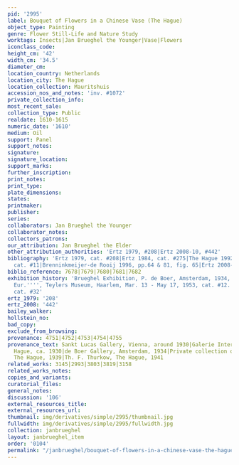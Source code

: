```yaml
---
pid: '2995'
label: Bouquet of Flowers in a Chinese Vase (The Hague)
object_type: Painting
genre: Flower Still-Life and Nature Study
worktags: Insects|Jan Brueghel the Younger|Vase|Flowers
iconclass_code:
height_cm: '42'
width_cm: '34.5'
diameter_cm:
location_country: Netherlands
location_city: The Hague
location_collection: Mauritshuis
accession_nos_and_notes: 'inv. #1072'
private_collection_info:
most_recent_sale:
collection_type: Public
realdate: 1610-1615
numeric_date: '1610'
medium: Oil
support: Panel
support_notes:
signature:
signature_location:
support_marks:
further_inscription:
print_notes:
print_type:
plate_dimensions:
states:
printmaker:
publisher:
series:
collaborators: Jan Brueghel the Younger
collaborator_notes:
collectors_patrons:
our_attribution: Jan Brueghel the Elder
other_attribution_authorities: 'Ertz 1979, #208|Ertz 2008-10, #442'
bibliography: 'Ertz 1979, cat. #208|Ertz 1984, cat. #275|The Hague 1992, p. 72 under
  cat. #11|Brenninkmeijer-de Rooij 1996, pp.64 & 81, fig. 65|Ertz 2008-10, cat. #442'
biblio_reference: 7678|7679|7680|7681|7682
exhibition_history: 'Brueghel Exhibition, P. de Boer, Amsterdam, 1934, cat. #274|''''Bloemenwereld
  Eur.'''', Teylers Museum, Haarlem, Mar. 13 - May 17, 1953, cat. #12.|Ghent 1960,
  cat. #32'
ertz_1979: '208'
ertz_2008: '442'
bailey_walker:
hollstein_no:
bad_copy:
exclude_from_browsing:
provenance: 4751|4752|4753|4754|4755
provenance_text: Sankt Lucas Gallery, Vienna, around 1930|Galerie Internationale,The
  Hague, ca. 1930|de Boer Gallery, Amsterdam, 1934|Private collection of Ant. Aarts,
  The Hague, 1939|Th. F. Thurkow, The Hague, 1941
related_works: 3145|2993|3803|3819|3158
related_works_notes:
copies_and_variants:
curatorial_files:
general_notes:
discussion: '106'
external_resources_title:
external_resources_url:
thumbnail: img/derivatives/simple/2995/thumbnail.jpg
fullwidth: img/derivatives/simple/2995/fullwidth.jpg
collection: janbrueghel
layout: janbrueghel_item
order: '0104'
permalink: "/janbrueghel/bouquet-of-flowers-in-a-chinese-vase-the-hague"
---
```

